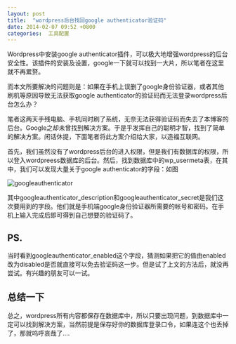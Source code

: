 ```yaml
---
layout: post
title:  "wordpress后台找回google authenticator验证码"
date: 2014-02-07 09:52 +0800
categories:  工具配置
---
```


Wordpress中安装google
authenticator插件，可以极大地增强wordpress的后台安全性。该插件的安装及设置，google一下就可以找到一大片，所以笔者在这里就不再累赘。

而本文所要解决的问题则是：如果在手机上误删了google身份验证器，或者其他刷机等原因导致无法获取google
authenticator的验证码而无法登录wordpress后台怎么办？

笔者这两天手残电脑、手机同时刷了系统，无奈无法获得验证码而失去了本博客的后台。Google之却未曾找到解决方案。于是乎发挥自己的聪明才智，找到了简单的解决方案。闲话休提，下面笔者将此方案介绍给大家，以造福互联网。


首先，我们虽然没有了wordpress后台的进入权限，但是我们有数据库的权限，所以登入wordpreess数据库的后台。然后，找到数据库中的wp\_usermeta表，在其中，我们可以发现大量关于google
authenticator的字段：如图


![googleauthenticator](http://7xnluw.com1.z0.glb.clouddn.com/tools_configuration/googleauthenticator.bmp)

其中googleauthenticator\_description和googleauthenticator\_secret是我们这次要用到的字段。他们就是手机端google身份验证器所需要的帐号和密码。在手机上输入完成后即可得到自己想要的验证码了。

## PS.

当时看到googleauthenticator\_enabled这个字段，猜测如果把它的值由enabled改为disabled是否就直接可以免去验证码这一步。但是试了上文的方法后，就没再尝试。有兴趣的朋友可以一试。


## 总结一下

总之，wordpress所有内容都保存在数据库中，所以只要出现问题，到数据库中一定可以找到解决方案，当然前提是保存好你的数据库登录口令，如果连这个也丢掉了，那就呜呼哀哉了....


